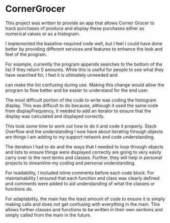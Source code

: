 # CornerGrocer

This project was written to provide an app that allows Corner Grocer to track purchases of produce and display these purchases either as numerical values or as a histogram.

I implemented the baseline-required code well, but I feel I could have done better by providing different services and features to enhance the look and feel of the program.

For example, currently the program appends searches to the bottom of the list if they return 0 amounts. While this is useful for people to see what they have searched for, I feel it is ultimately unneeded and

can make the list confusing during use. Making this change would allow the program to flow better and be easier to understand for the end user.

The most difficult portion of the code to write was coding the histogram display. This was difficult to do because, although it used the same code from displayFrequency, it needed to add an iterator to ensure that the display was calculated and displayed correctly.

This took some time to work out how to do it and code it properly. Stack Overflow and the understanding I now have about iterating through objects are things I am adding to my support network and code understanding.

The iteration I had to do and the ways that I needed to loop through objects and lists to ensure things were displayed correctly are going to very easily carry over to the next terms and classes. Further, they will help in personal projects to streamline my coding and personal understanding.

For readability, I included inline comments before each code block. For maintainability I ensured that each function and class was clearly defined and comments were added to aid understanding of what the classes or functions do.

For adaptability, the main has the least amount of code to ensure it is simply making calls and does not get confusing with everything in the main. This allows further classes and functions to be written in their own sections and simply called from the main in the future.